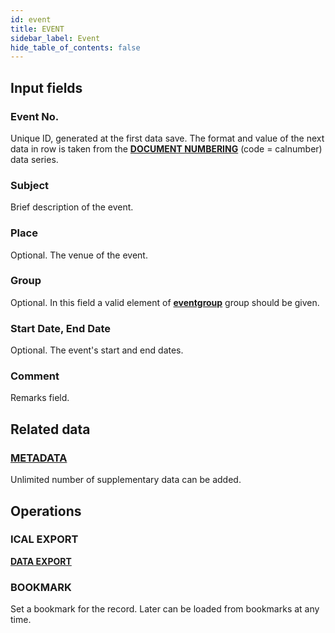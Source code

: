 ```yaml
---
id: event
title: EVENT
sidebar_label: Event
hide_table_of_contents: false
---
```


## Input fields

### Event No.
Unique ID, generated at the first data save. The format and value of the next data in row is taken from the [**DOCUMENT NUMBERING**](numberdef) (code = calnumber) data series.

### Subject
Brief description of the event.

### Place
Optional. The venue of the event.

### Group
Optional. In this field a valid element of [**eventgroup**](groups) group should be given.

### Start Date, End Date
Optional. The event's start and end dates.

### Comment
Remarks field.

## Related data

### [**METADATA**](metadata)
Unlimited number of supplementary data can be added.

## Operations

### ICAL EXPORT
[**DATA EXPORT**](export)

### BOOKMARK
Set a bookmark for the record. Later can be loaded from bookmarks at any time.